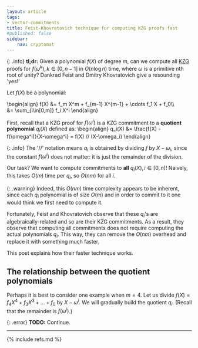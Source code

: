 ```yaml
---
layout: article
tags:
- vector-commitments
title: Feist-Khovratovich technique for computing KZG proofs fast
#published: false
sidebar:
    nav: cryptomat
---
```


{: .info}
**tl;dr:** Given a polynomial $f(X)$ of degree $m$, can we compute all [KZG](/2020/05/06/kzg-polynomial-commitments.html) proofs for $f(\omega^k), k\in[0,n-1]$ in $O(n\log{n})$ time, where $\omega$ is a primitive $n$th root of unity?
Dankrad Feist and Dmitry Khovratovich give a resounding 'yes!'

<!--more-->

<p hidden>$$
\def\Adv{\mathcal{A}}
\def\Badv{\mathcal{B}}
\def\vect#1{\mathbf{#1}}
$$</p>

Let $f(X)$ be a polynomial:

\begin{align}
    f(X) &= f_m X^m + f_{m-1} X^{m-1} + \cdots f_1 X + f_0\\\\\
         &= \sum_{i\in[0,m]} f_i X^i
\end{align}

First, recall that a KZG proof for $f(\omega^i)$ is a KZG commitment to a **quotient polynomial** $q_i(X)$ defined as:
\begin{align}
    q_i(X) &= \frac{f(X) - f(\omega^i)}{X-\omega^i} = f(X) // (X-\omega_i)
\end{align}

{: .info}
The '//' notation means $q_i$ is obtained by dividing $f$ by $X-\omega_i$, since the constant $f(\omega^i)$ does not matter: it is just the remainder of the division.

Our task? We want to compute commitments to **all** $q_i(X), i\in[0, n)$!
Naively, this takes $O(m)$ time per $q_i$, so $O(nm)$ for all $i$.

{: .warning}
Indeed, this $O(nm)$ time complexity appears to be inherent, since each $q_i$ polynomial is of size $O(m)$ and in order to commit to it one would think we first need to compute it.

Fortunately, Feist and Khovratovich observe that these $q_i$'s are algebraically-related and so are their KZG commitments.
As a result, they observe that computing all commitments does not require computing the actual polynomials $q_i$.
This way, they can remove the $O(nm)$ overhead and replace it with something much faster.

This post explains how their faster technique works.

## The relationship between the quotient polynomials

Perhaps it is best to consider one example when $m=4$.
Let us divide $f(X) = f_4 X^4 + f_3 X^3 + \dots + f_0$ by $X-\omega^i$.
We will gradually build the quotient $q_i$.
(Recall that the remainder is $f(\omega^i)$.)

{: .error}
**TODO:** Continue.

<!--
\begin{array}{cccccccccccccccc}
& f_4 X^4 & + & f_3 X^3 & + & f_2 X^2 & + & f_1 X & + & f_0 & // & (X-\omega^i) & & = & & ???
\end{array}

\begin{array}{cccccccccccccccc}
&  f_4 X^4 & + & f_3 X^3 & + & f_2 X^2 & + & f_1 X & + & f_0 & // & (X-\omega^i) & & = & & f_4 X^3\\\\\
& -f_4 X^4 & - & \omega^i f_4 X^3 & & & & & & & &                                & &   & & \\\\\
\hline\\\\\
\end{array}
-->

---

{% include refs.md %}
